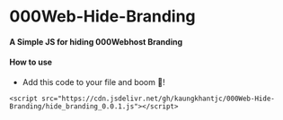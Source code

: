 # 000Web-Hide-Branding
#### A Simple JS for hiding 000Webhost Branding


#### How to use
* Add this code to your file and boom 🤩!

```
<script src="https://cdn.jsdelivr.net/gh/kaungkhantjc/000Web-Hide-Branding/hide_branding_0.0.1.js"></script>
```
